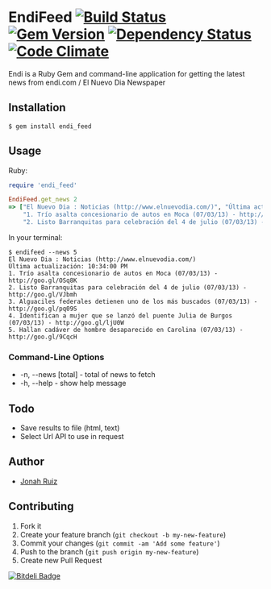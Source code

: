 EndiFeed [![Build Status](https://travis-ci.org/jonahoffline/endi_feed.png?branch=master)](https://travis-ci.org/jonahoffline/endi_feed) [![Gem Version](https://badge.fury.io/rb/endi_feed.png)](http://badge.fury.io/rb/endi_feed) [![Dependency Status](https://gemnasium.com/jonahoffline/endi_feed.png)](https://gemnasium.com/jonahoffline/endi_feed) [![Code Climate](https://codeclimate.com/github/jonahoffline/endi_feed.png)](https://codeclimate.com/github/jonahoffline/endi_feed)
=================

Endi is a Ruby Gem and command-line application for getting the latest news from endi.com / El Nuevo Dia Newspaper

Installation
---------------------

    $ gem install endi_feed

## Usage ##

Ruby:

```ruby
require 'endi_feed'

EndiFeed.get_news 2
=> ["El Nuevo Dia : Noticias (http://www.elnuevodia.com/)", "Última actualización: 10:34:00 PM",
    "1. Trío asalta concesionario de autos en Moca (07/03/13) - http://goo.gl/OSq8K",
    "2. Listo Barranquitas para celebración del 4 de julio (07/03/13) - http://goo.gl/VJbmh"]

```

In your terminal:

```console
$ endifeed --news 5
El Nuevo Dia : Noticias (http://www.elnuevodia.com/)
Última actualización: 10:34:00 PM
1. Trío asalta concesionario de autos en Moca (07/03/13) - http://goo.gl/OSq8K
2. Listo Barranquitas para celebración del 4 de julio (07/03/13) - http://goo.gl/VJbmh
3. Alguaciles federales detienen uno de los más buscados (07/03/13) - http://goo.gl/pq09S
4. Identifican a mujer que se lanzó del puente Julia de Burgos (07/03/13) - http://goo.gl/ljU0W
5. Hallan cadáver de hombre desaparecido en Carolina (07/03/13) - http://goo.gl/9CqcH
```

### Command-Line Options ###

  * -n, --news [total]  - total of news to fetch
  * -h, --help          - show help message

## Todo
 * Save results to file (html, text)
 * Select Url API to use in request
 
## Author
  * [Jonah Ruiz](http://www.pixelhipsters.com)

## Contributing

1. Fork it
2. Create your feature branch (`git checkout -b my-new-feature`)
3. Commit your changes (`git commit -am 'Add some feature'`)
4. Push to the branch (`git push origin my-new-feature`)
5. Create new Pull Request


[![Bitdeli Badge](https://d2weczhvl823v0.cloudfront.net/jonahoffline/endi_feed/trend.png)](https://bitdeli.com/free "Bitdeli Badge")

